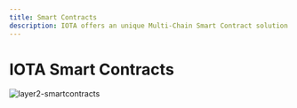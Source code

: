 ```yaml
---
title: Smart Contracts
description: IOTA offers an unique Multi-Chain Smart Contract solution that is compatible with Solidity, Rust, Go and Linux.
---
```



# IOTA Smart Contracts

![layer2-smartcontracts](/img/learn/layer2-smart-contracts.png)
